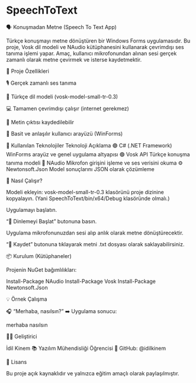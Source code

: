 # SpeechToText
🗣️ Konuşmadan Metne (Speech To Text App)

Türkçe konuşmayı metne dönüştüren bir Windows Forms uygulamasıdır.
Bu proje, Vosk dil modeli ve NAudio kütüphanesini kullanarak çevrimdışı ses tanıma işlemi yapar.
Amaç, kullanıcı mikrofonundan alınan sesi gerçek zamanlı olarak metne çevirmek ve isterse kaydetmektir.

🎯 Proje Özellikleri

🎙️ Gerçek zamanlı ses tanıma

🧠 Türkçe dil modeli (vosk-model-small-tr-0.3)

💻 Tamamen çevrimdışı çalışır (internet gerekmez)

💾 Metin çıktısı kaydedilebilir

🎨 Basit ve anlaşılır kullanıcı arayüzü (WinForms)

🧩 Kullanılan Teknolojiler
Teknoloji	Açıklama
🟣 C# (.NET Framework)	WinForms arayüz ve genel uygulama altyapısı
🟢 Vosk API	Türkçe konuşma tanıma modeli
🔵 NAudio	Mikrofon girişini işleme ve ses verisini okuma
⚙️ Newtonsoft.Json	Model sonuçlarını JSON olarak çözümleme

🧠 Nasıl Çalışır?

Modeli ekleyin:
vosk-model-small-tr-0.3 klasörünü proje dizinine kopyalayın.
(Yani SpeechToText/bin/x64/Debug klasöründe olmalı.)

Uygulamayı başlatın.

“🎤 Dinlemeyi Başlat” butonuna basın.

Uygulama mikrofonunuzdan sesi alıp anlık olarak metne dönüştürecektir.

“💾 Kaydet” butonuna tıklayarak metni .txt dosyası olarak saklayabilirsiniz.

📦 Kurulum (Kütüphaneler)

Projenin NuGet bağımlılıkları:

Install-Package NAudio
Install-Package Vosk
Install-Package Newtonsoft.Json

💡 Örnek Çalışma

🎧 “Merhaba, nasılsın?”
➡️ Uygulama sonucu:

merhaba nasılsın

👩‍💻 Geliştirici

İdil Kinem
📚 Yazılım Mühendisliği Öğrencisi
💼 GitHub: @idilkinem

📜 Lisans

Bu proje açık kaynaklıdır ve yalnızca eğitim amaçlı olarak paylaşılmıştır.
